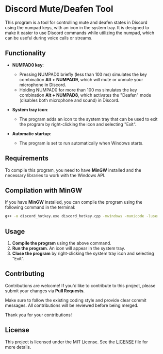 # Discord Mute/Deafen Tool

This program is a tool for controlling mute and deafen states in Discord using the numpad keys, with an icon in the system tray. It is designed to make it easier to use Discord commands while utilizing the numpad, which can be useful during voice calls or streams.

## Functionality

- **NUMPAD0 key**:
  - Pressing NUMPAD0 briefly (less than 100 ms) simulates the key combination **Alt + NUMPAD9**, which will mute or unmute your microphone in Discord.
  - Holding NUMPAD0 for more than 100 ms simulates the key combination **Alt + NUMPAD8**, which activates the "Deafen" mode (disables both microphone and sound) in Discord.

- **System tray icon**:
  - The program adds an icon to the system tray that can be used to exit the program by right-clicking the icon and selecting "Exit".

- **Automatic startup**:
  - The program is set to run automatically when Windows starts.

## Requirements

To compile this program, you need to have **MinGW** installed and the necessary libraries to work with the Windows API.

## Compilation with MinGW

If you have **MinGW** installed, you can compile the program using the following command in the terminal:

```bash
g++ -o discord_hotkey.exe discord_hotkey.cpp -mwindows -municode -luser32 -lshell32 -ladvapi32
```

## Usage

1. **Compile the program** using the above command.
2. **Run the program**. An icon will appear in the system tray.
3. **Close the program** by right-clicking the system tray icon and selecting "Exit".

## Contributing

Contributions are welcome! If you'd like to contribute to this project, please submit your changes via **Pull Requests**. 

Make sure to follow the existing coding style and provide clear commit messages. All contributions will be reviewed before being merged.

Thank you for your contributions!

## License

This project is licensed under the MIT License. See the [LICENSE](LICENSE) file for more details.
